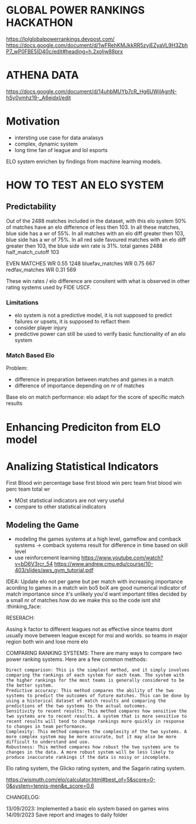 # GLOBAL POWER RANKINGS HACKATHON
https://lolglobalpowerrankings.devpost.com/
https://docs.google.com/document/d/1wFRehKMJkkRR5zyjEZyaVL9H3ZbhP7_wP0FBE5ID40c/edit#heading=h.2xoljw88prx

# ATHENA DATA
https://docs.google.com/document/d/14uhbMUYb7cR_Hg6UWjlAgnN-hSy0ymhz19-_A6eidxI/edit

# Motivation

- intersting use case for data analasys
- complex, dynamic system
- long time fan of league and lol esports

ELO system enrichen by findings from machine learning models.

# HOW TO TEST AN ELO SYSTEM

## Predictability

Out of the 2488 matches included in the dataset, with this elo system 50% of matches have an elo difference of less then 103. In all these matches, blue side has a wr of 55%. 
In all matches with an elo diff greater then 103, blue side has a wr of 75%.
In all red side favoured matches with an elo diff greater then 103, the blue side win rate is 31%.
total games 2488
half_match_cutoff 103

EVEN MATCHES WR 0.55 1248
bluefav_matches WR 0.75 667
redfav_matches WR 0.31 569

These win rates / elo difference are consitent with what is observed in other rating systems used by FIDE USCF.

### Limitations

- elo system is not a predictive model, it is not supposed to predict failures or upsets, it is supposed to reflact them
-  consider player injury
- predictive power can still be used to verify basic functionality of an elo system

### Match Based Elo
Problem:
- difference in preparation between matches and games in a match
- difference of importance depending on  nr of matches

Base elo on match performance:
elo adapt for the score of specific match results


# Enhancing Prediciton from ELO model


# Analizing Statistical Indicators
First Blood win percentage
base first blood win perc
team frist blood win perc
team total wr
- MOst statistical indicators are not very useful 
- compare to other statistical indicators

## Modeling the Game
- modeling the games systems at a high level,
  gameflow and comback systems -> comback systems result for difference in time based on
  skill level
- use reinforcement learning
    https://www.youtube.com/watch?v=bD6V3rcr_54
    https://www.andrew.cmu.edu/course/10-403/slides/aws_gym_tutorial.pdf



IDEA: Update elo not per game but per match with increasing importance acording to games in a match
win bo5 
boX are good numerical indicator of match importance since it's unlikely you'd want important titles decided by a small nr of matches
how do we make this so the code isnt shit :thinking_face:


RESERACH:

Assing k factor to different leagues not as effective since teams dont usually move between league except for msi and worlds. so teams in major region both win and lose more elo

COMPARING RANKING SYSTEMS:
There are many ways to compare two power ranking systems. Here are a few common methods:

    Direct comparison: This is the simplest method, and it simply involves comparing the rankings of each system for each team. The system with the higher rankings for the most teams is generally considered to be the better system.
    Predictive accuracy: This method compares the ability of the two systems to predict the outcomes of future matches. This can be done by using a historical dataset of match results and comparing the predictions of the two systems to the actual outcomes.
    Sensitivity to recent results: This method compares how sensitive the two systems are to recent results. A system that is more sensitive to recent results will tend to change rankings more quickly in response to changes in team performance.
    Complexity: This method compares the complexity of the two systems. A more complex system may be more accurate, but it may also be more difficult to understand and use.
    Robustness: This method compares how robust the two systems are to changes in the data. A more robust system will be less likely to produce inaccurate rankings if the data is noisy or incomplete.


Elo rating system, the Glicko rating system, and the Sagarin rating system.

https://wismuth.com/elo/calculator.html#best_of=5&score=0-0&system=tennis-men&e_score=0.6


CHANGELOG:

13/09/2023:
Implemented a basic elo system  based on games wins
14/09/2023
Save report and images to daily folder